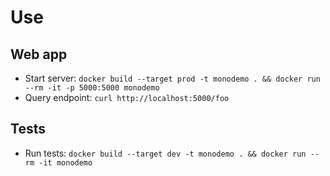 # Use

## Web app

- Start server: `docker build --target prod -t monodemo . && docker run --rm -it -p 5000:5000 monodemo`
- Query endpoint: `curl http://localhost:5000/foo`

## Tests
- Run tests: `docker build --target dev -t monodemo . && docker run --rm -it monodemo`